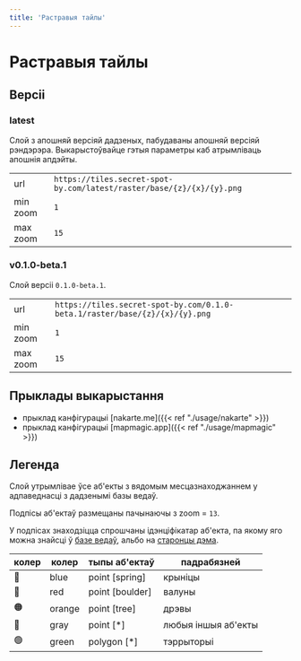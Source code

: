 ```yaml
---
title: 'Растравыя тайлы'
---
```

# Растравыя тайлы

## Версіі

### latest

Слой з апошняй версіяй дадзеных, пабудаваны апошняй версіяй рэндэрэра.
Выкарыстоўвайце гэтыя параметры каб атрымліваць апошнія апдэйты.

|          |                                                                       |
|----------|-----------------------------------------------------------------------|
| url      | `https://tiles.secret-spot-by.com/latest/raster/base/{z}/{x}/{y}.png` |  
| min zoom | `1`                                                                   |
| max zoom | `15`                                                                  |


### v0.1.0-beta.1

Слой версіі `0.1.0-beta.1`.
    
|          |                                                                             |
|----------|-----------------------------------------------------------------------------|
| url      | `https://tiles.secret-spot-by.com/0.1.0-beta.1/raster/base/{z}/{x}/{y}.png` |      
| min zoom | `1`                                                                         |
| max zoom | `15`                                                                        |

## Прыклады выкарыстання

- прыклад канфігурацыі [nakarte.me]({{< ref "./usage/nakarte" >}})
- прыклад канфігурацыі [mapmagic.app]({{< ref "./usage/mapmagic" >}})

## Легенда 

Слой утрымлівае ўсе аб'екты з вядомым месцазнаходжаннем у адпаведнасці з дадзенымі базы ведаў.

Подпісы аб'ектаў размещаны пачынаючы з zoom = `13`.

У подпісах знаходзіцца спрошчаны ідэнціфікатар аб'екта, па якому яго можна знайсці ў [базе ведаў](../../../knowledge-base), 
альбо на [старонцы дэма](../../../demo/data/all).

| колер | колер  | тыпы аб'ектаў   | падрабязней         |      
|-------|--------|-----------------|---------------------|
| 🔵    | blue   | point [spring]  | крыніцы             |
| 🔴    | red    | point [boulder] | валуны              |
| 🟠    | orange | point [tree]    | дрэвы               |
| 🩶    | gray   | point [*]       | любыя іншыя аб'екты |
| 🟢    | green  | polygon [*]     | тэррыторыі          |
